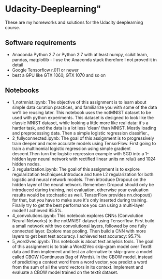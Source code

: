 # Udacity-Deeplearning"
These are my homeworks and solutions for the Udacity deeplearning course.
## Software requirements
- Anaconda Python 2.7 or Python 2.7 with at least numpy, scikit learn, pandas, matplotlib - I use the Anaconda stack therefore I not proved it in detail
- Google Tensorflow r.011 or newer
- best a GPU like GTX 1060, GTX 1070 and so on


## Notebooks
- 1_notmnist.ipynb: The objective of this assignment is to learn about simple data curation practices, and familiarize you with some of the data we'll be reusing later. This notebook uses the notMNIST dataset to be used with python experiments. This dataset is designed to look like the classic MNIST dataset, while looking a little more like real data: it's a harder task, and the data is a lot less 'clean' than MNIST. Mostly loading and preprocessing data. Then a simple logistic regression classifier.,
- 2_fullyconnected.ipynb: The goal of this assignment is to progressively train deeper and more accurate models using TensorFlow. First going to train a multinomial logistic regression using simple gradient descent.Then turn the logistic regression example with SGD into a 1-hidden layer neural network with rectified linear units nn.relu() and 1024 hidden nodes. 
- 3_regularization.ipynb: The goal of this assignment is to explore regularization techniques.Introduce and tune L2 regularization for both logistic and neural network models. Then introduce Dropout on the hidden layer of the neural network. Remember: Dropout should only be introduced during training, not evaluation, otherwise your evaluation results would be stochastic as well. TensorFlow provides nn.dropout() for that, but you have to make sure it's only inserted during training. Finally try to get the best performance you can using a multi-layer model! I achieved 95.5%.
- 4_convolutions.ipynb: This notebook explores CNNs (Convolution Neural Networks) to the notMNIST dataset using Tensorflow. First  build a small network with two convolutional layers, followed by one fully connected layer. Explore max pooling. Then build a CNN with more layers to get best test accuracy. I achieved test accuracy: 95.7% 
- 5_word2vec.ipynb: This notebook is about text anaylsis tools. The goal of this assignment is to train a Word2Vec skip-gram model over Text8 data and then implement and test an alternative to skip-gram: a model called CBOW (Continuous Bag of Words). In the CBOW model, instead of predicting a context word from a word vector, you predict a word from the sum of all the word vectors in its context. Implement and evaluate a CBOW model trained on the text8 dataset.




